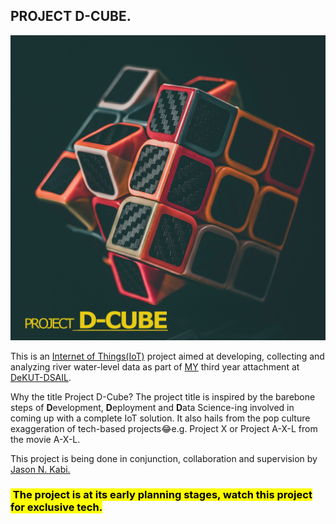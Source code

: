 ## **PROJECT D-CUBE.**

![Alt text](https://github.com/Klein-Baru/Practical-Attachment-II/blob/main/Project%20D-Cube/Images%20and%20Videos/logo.jpg)

This is an [Internet of Things(IoT)](https://en.wikipedia.org/wiki/Internet_of_things) project aimed at developing, collecting and analyzing river water-level data as part of [MY](https://github.com/Klein-Baru) third year attachment at [DeKUT-DSAIL](https://dekut-dsail.github.io/).

Why the title Project D-Cube? The project title is inspired by the barebone steps of **D**evelopment, **D**eployment and **D**ata Science-ing involved in coming up with a complete IoT solution. It also hails from the pop culture exaggeration of tech-based projects😂e.g. Project X or Project A-X-L from the movie A-X-L.

This project is being done in conjunction, collaboration and supervision by [Jason N. Kabi.](https://www.linkedin.com/in/kabi-jason-b14b68164)

### <mark> The project is at its early planning stages, watch this project for exclusive tech.</mark>
